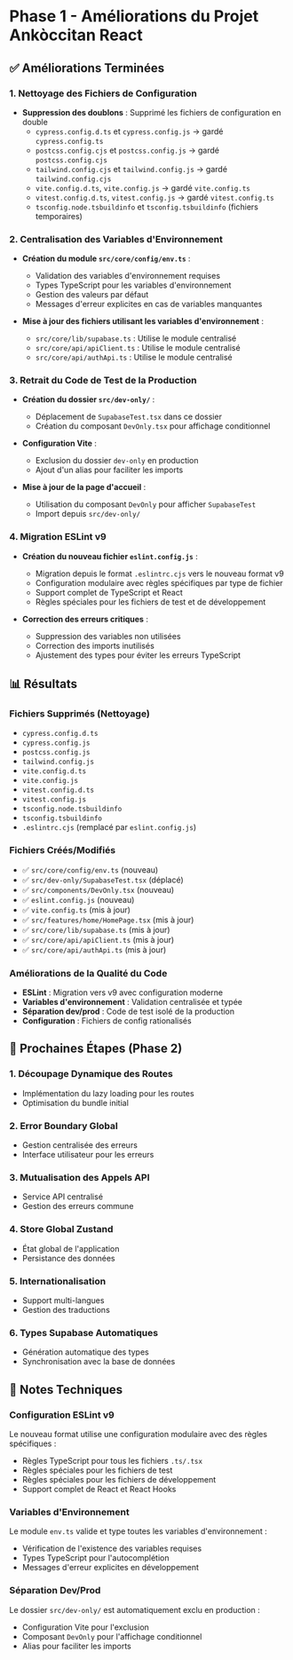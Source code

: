 # Phase 1 - Améliorations du Projet Ankòccitan React

## ✅ Améliorations Terminées

### 1. Nettoyage des Fichiers de Configuration

- **Suppression des doublons** : Supprimé les fichiers de configuration en double
  - `cypress.config.d.ts` et `cypress.config.js` → gardé `cypress.config.ts`
  - `postcss.config.cjs` et `postcss.config.js` → gardé `postcss.config.cjs`
  - `tailwind.config.cjs` et `tailwind.config.js` → gardé `tailwind.config.cjs`
  - `vite.config.d.ts`, `vite.config.js` → gardé `vite.config.ts`
  - `vitest.config.d.ts`, `vitest.config.js` → gardé `vitest.config.ts`
  - `tsconfig.node.tsbuildinfo` et `tsconfig.tsbuildinfo` (fichiers temporaires)

### 2. Centralisation des Variables d'Environnement

- **Création du module `src/core/config/env.ts`** :
  - Validation des variables d'environnement requises
  - Types TypeScript pour les variables d'environnement
  - Gestion des valeurs par défaut
  - Messages d'erreur explicites en cas de variables manquantes

- **Mise à jour des fichiers utilisant les variables d'environnement** :
  - `src/core/lib/supabase.ts` : Utilise le module centralisé
  - `src/core/api/apiClient.ts` : Utilise le module centralisé
  - `src/core/api/authApi.ts` : Utilise le module centralisé

### 3. Retrait du Code de Test de la Production

- **Création du dossier `src/dev-only/`** :
  - Déplacement de `SupabaseTest.tsx` dans ce dossier
  - Création du composant `DevOnly.tsx` pour affichage conditionnel

- **Configuration Vite** :
  - Exclusion du dossier `dev-only` en production
  - Ajout d'un alias pour faciliter les imports

- **Mise à jour de la page d'accueil** :
  - Utilisation du composant `DevOnly` pour afficher `SupabaseTest`
  - Import depuis `src/dev-only/`

### 4. Migration ESLint v9

- **Création du nouveau fichier `eslint.config.js`** :
  - Migration depuis le format `.eslintrc.cjs` vers le nouveau format v9
  - Configuration modulaire avec règles spécifiques par type de fichier
  - Support complet de TypeScript et React
  - Règles spéciales pour les fichiers de test et de développement

- **Correction des erreurs critiques** :
  - Suppression des variables non utilisées
  - Correction des imports inutilisés
  - Ajustement des types pour éviter les erreurs TypeScript

## 📊 Résultats

### Fichiers Supprimés (Nettoyage)

- `cypress.config.d.ts`
- `cypress.config.js`
- `postcss.config.js`
- `tailwind.config.js`
- `vite.config.d.ts`
- `vite.config.js`
- `vitest.config.d.ts`
- `vitest.config.js`
- `tsconfig.node.tsbuildinfo`
- `tsconfig.tsbuildinfo`
- `.eslintrc.cjs` (remplacé par `eslint.config.js`)

### Fichiers Créés/Modifiés

- ✅ `src/core/config/env.ts` (nouveau)
- ✅ `src/dev-only/SupabaseTest.tsx` (déplacé)
- ✅ `src/components/DevOnly.tsx` (nouveau)
- ✅ `eslint.config.js` (nouveau)
- ✅ `vite.config.ts` (mis à jour)
- ✅ `src/features/home/HomePage.tsx` (mis à jour)
- ✅ `src/core/lib/supabase.ts` (mis à jour)
- ✅ `src/core/api/apiClient.ts` (mis à jour)
- ✅ `src/core/api/authApi.ts` (mis à jour)

### Améliorations de la Qualité du Code

- **ESLint** : Migration vers v9 avec configuration moderne
- **Variables d'environnement** : Validation centralisée et typée
- **Séparation dev/prod** : Code de test isolé de la production
- **Configuration** : Fichiers de config rationalisés

## 🎯 Prochaines Étapes (Phase 2)

### 1. Découpage Dynamique des Routes

- Implémentation du lazy loading pour les routes
- Optimisation du bundle initial

### 2. Error Boundary Global

- Gestion centralisée des erreurs
- Interface utilisateur pour les erreurs

### 3. Mutualisation des Appels API

- Service API centralisé
- Gestion des erreurs commune

### 4. Store Global Zustand

- État global de l'application
- Persistance des données

### 5. Internationalisation

- Support multi-langues
- Gestion des traductions

### 6. Types Supabase Automatiques

- Génération automatique des types
- Synchronisation avec la base de données

## 📝 Notes Techniques

### Configuration ESLint v9

Le nouveau format utilise une configuration modulaire avec des règles spécifiques :

- Règles TypeScript pour tous les fichiers `.ts/.tsx`
- Règles spéciales pour les fichiers de test
- Règles spéciales pour les fichiers de développement
- Support complet de React et React Hooks

### Variables d'Environnement

Le module `env.ts` valide et type toutes les variables d'environnement :

- Vérification de l'existence des variables requises
- Types TypeScript pour l'autocomplétion
- Messages d'erreur explicites en développement

### Séparation Dev/Prod

Le dossier `src/dev-only/` est automatiquement exclu en production :

- Configuration Vite pour l'exclusion
- Composant `DevOnly` pour l'affichage conditionnel
- Alias pour faciliter les imports
